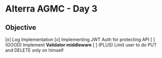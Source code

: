 # Alterra AGMC - Day 3

## Objective

[x] Log Implementation
[x] Implementing JWT Auth for protecting API
[ ] (GOOD) Implement **Validator middleware**
[ ] (PLUS) Limit user to do PUT and DELETE only on himself